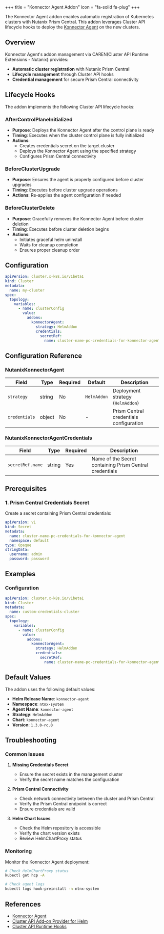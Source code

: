 +++
title = "Konnector Agent Addon"
icon = "fa-solid fa-plug"
+++

The Konnector Agent addon enables automatic registration of Kubernetes clusters with Nutanix Prism Central. This addon leverages Cluster API lifecycle hooks to deploy the [Konnector Agent](https://portal.nutanix.com/page/documents/details?targetId=Prism-Central-Guide-vpc_7_3:mul-cluster-kubernetes-clusters-manage-pc-c.html) on the new clusters.

## Overview

Konnector Agent's addon management via CAREN(Cluster API Runtime Extensions - Nutanix) provides:

- **Automatic cluster registration** with Nutanix Prism Central
- **Lifecycle management** through Cluster API hooks
- **Credential management** for secure Prism Central connectivity

## Lifecycle Hooks

The addon implements the following Cluster API lifecycle hooks:

### AfterControlPlaneInitialized

- **Purpose**: Deploys the Konnector Agent after the control plane is ready
- **Timing**: Executes when the cluster control plane is fully initialized
- **Actions**:
  - Creates credentials secret on the target cluster
  - Deploys the Konnector Agent using the specified strategy
  - Configures Prism Central connectivity

### BeforeClusterUpgrade

- **Purpose**: Ensures the agent is properly configured before cluster upgrades
- **Timing**: Executes before cluster upgrade operations
- **Actions**: Re-applies the agent configuration if needed

### BeforeClusterDelete

- **Purpose**: Gracefully removes the Konnector Agent before cluster deletion
- **Timing**: Executes before cluster deletion begins
- **Actions**:
  - Initiates graceful helm uninstall
  - Waits for cleanup completion
  - Ensures proper cleanup order

## Configuration

```yaml
apiVersion: cluster.x-k8s.io/v1beta1
kind: Cluster
metadata:
  name: my-cluster
spec:
  topology:
    variables:
      - name: clusterConfig
        value:
          addons:
            konnectorAgent:
              strategy: HelmAddon
              credentials:
                secretRef:
                  name: cluster-name-pc-credentials-for-konnector-agent
```

## Configuration Reference

### NutanixKonnectorAgent

| Field | Type | Required | Default | Description |
|-------|------|----------|---------|-------------|
| `strategy` | string | No | `HelmAddon` | Deployment strategy (`HelmAddon`) |
| `credentials` | object | No | - | Prism Central credentials configuration |

### NutanixKonnectorAgentCredentials

| Field | Type | Required | Description |
|-------|------|----------|-------------|
| `secretRef.name` | string | Yes | Name of the Secret containing Prism Central credentials |

## Prerequisites

### 1. Prism Central Credentials Secret

Create a secret containing Prism Central credentials:

```yaml
apiVersion: v1
kind: Secret
metadata:
  name: cluster-name-pc-credentials-for-konnector-agent
  namespace: default
type: Opaque
stringData:
  username: admin
  password: password
```

## Examples

### Configuration

```yaml
apiVersion: cluster.x-k8s.io/v1beta1
kind: Cluster
metadata:
  name: custom-credentials-cluster
spec:
  topology:
    variables:
      - name: clusterConfig
        value:
          addons:
            konnectorAgent:
              strategy: HelmAddon
              credentials:
                secretRef:
                  name: cluster-name-pc-credentials-for-konnector-agent
```

## Default Values

The addon uses the following default values:

- **Helm Release Name**: `konnector-agent`
- **Namespace**: `ntnx-system`
- **Agent Name**: `konnector-agent`
- **Strategy**: `HelmAddon`
- **Chart**: `konnector-agent`
- **Version**: `1.3.0-rc.0`

## Troubleshooting

### Common Issues

1. **Missing Credentials Secret**
   - Ensure the secret exists in the management cluster
   - Verify the secret name matches the configuration

2. **Prism Central Connectivity**
   - Check network connectivity between the cluster and Prism Central
   - Verify the Prism Central endpoint is correct
   - Ensure credentials are valid

3. **Helm Chart Issues**
   - Check the Helm repository is accessible
   - Verify the chart version exists
   - Review HelmChartProxy status

### Monitoring

Monitor the Konnector Agent deployment:

```bash
# Check HelmChartProxy status
kubectl get hcp -A

# Check agent logs
kubectl logs hook-preinstall -n ntnx-system
```

## References

- [Konnector Agent](https://portal.nutanix.com/page/documents/details?targetId=Prism-Central-Guide-vpc_7_3:mul-cluster-kubernetes-clusters-manage-pc-c.html)
- [Cluster API Add-on Provider for Helm](https://github.com/kubernetes-sigs/cluster-api-addon-provider-helm)
- [Cluster API Runtime Hooks](https://cluster-api.sigs.k8s.io/tasks/experimental-features/runtime-sdk/hooks.html)
